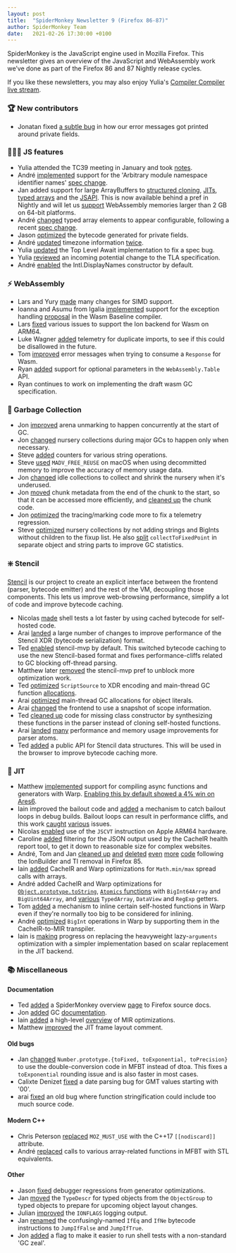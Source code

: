 ```yaml
---
layout: post
title:  "SpiderMonkey Newsletter 9 (Firefox 86-87)"
author: SpiderMonkey Team
date:   2021-02-26 17:30:00 +0100
---
```

SpiderMonkey is the JavaScript engine used in Mozilla Firefox. This newsletter gives an overview of the JavaScript and WebAssembly work we’ve done as part of the Firefox 86 and 87 Nightly release cycles.

If you like these newsletters, you may also enjoy Yulia's [Compiler Compiler live stream](https://developer.mozilla.com/events/compiler-compiler-yulia-startsev/).


### 🏆 New contributors



*   Jonatan fixed [a subtle bug](https://bugzilla.mozilla.org/show_bug.cgi?id=1683784) in how our error messages got printed around private fields.


### 👷🏽‍♀️ JS features



*   Yulia attended the TC39 meeting in January and took [notes](https://github.com/codehag/TC39-news/blob/master/meetings/2021/tc39-01-2021.md).
*   André [implemented](https://bugzilla.mozilla.org/show_bug.cgi?id=1670044) support for the 'Arbitrary module namespace identifier names' [spec change](https://github.com/tc39/ecma262/pull/2154).
*   Jan added support for large ArrayBuffers to [structured cloning](https://bugzilla.mozilla.org/show_bug.cgi?id=1686445), [JITs](https://bugzilla.mozilla.org/show_bug.cgi?id=1687441), [typed arrays](https://bugzilla.mozilla.org/show_bug.cgi?id=1686936) and the [JSAPI](https://bugzilla.mozilla.org/show_bug.cgi?id=1674777). This is now available behind a pref in Nightly and will let us [support](https://bugzilla.mozilla.org/show_bug.cgi?id=1673619) WebAssembly memories larger than 2 GB on 64-bit platforms.
*   André [changed](https://bugzilla.mozilla.org/show_bug.cgi?id=1672862) typed array elements to appear configurable, following a recent [spec change](https://github.com/tc39/ecma262/pull/2164).
*   Jason [optimized](https://bugzilla.mozilla.org/show_bug.cgi?id=1683746) the bytecode generated for private fields.
*   André [updated](https://bugzilla.mozilla.org/show_bug.cgi?id=1685481) timezone information [twice](https://bugzilla.mozilla.org/show_bug.cgi?id=1689294).
*   Yulia [updated](https://bugzilla.mozilla.org/show_bug.cgi?id=1689499) the Top Level Await implementation to fix a spec bug.
*   Yulia [reviewed](https://bugzilla.mozilla.org/show_bug.cgi?id=1693261) an incoming potential change to the TLA specification.
*   André [enabled](https://bugzilla.mozilla.org/show_bug.cgi?id=1654116) the Intl.DisplayNames constructor by default.


### ⚡ WebAssembly



*   Lars and Yury [made](https://bugzilla.mozilla.org/show_bug.cgi?id=1625130) many changes for SIMD support.
*   Ioanna and Asumu from Igalia [implemented](https://bugzilla.mozilla.org/show_bug.cgi?id=1335652) support for the exception handling [proposal](https://github.com/WebAssembly/exception-handling) in the Wasm Baseline compiler.
*   Lars [fixed](https://bugzilla.mozilla.org/show_bug.cgi?id=1678542) various issues to support the Ion backend for Wasm on ARM64.
*   Luke Wagner [added](https://bugzilla.mozilla.org/show_bug.cgi?id=1647791) telemetry for duplicate imports, to see if this could be disallowed in the future.
*   Tom [improved](https://bugzilla.mozilla.org/show_bug.cgi?id=1687063) error messages when trying to consume a `Response` for Wasm.
*   Ryan [added](https://bugzilla.mozilla.org/show_bug.cgi?id=1686755) support for optional parameters in the `WebAssembly.Table` API.
*   Ryan continues to work on implementing the draft wasm GC specification.


### 🧹 Garbage Collection



*   Jon [improved](https://bugzilla.mozilla.org/show_bug.cgi?id=1677765) arena unmarking to happen concurrently at the start of GC.
*   Jon [changed](https://bugzilla.mozilla.org/show_bug.cgi?id=1681533) nursery collections during major GCs to happen only when necessary.
*   Steve [added](https://bugzilla.mozilla.org/show_bug.cgi?id=1658866) counters for various string operations.
*   Steve [used](https://bugzilla.mozilla.org/show_bug.cgi?id=1682947) `MADV_FREE_REUSE` on macOS when using decommitted memory to improve the accuracy of memory usage data.
*   Jon [changed](https://bugzilla.mozilla.org/show_bug.cgi?id=1685128) idle collections to collect and shrink the nursery when it's underused.
*   Jon [moved](https://bugzilla.mozilla.org/show_bug.cgi?id=1686219) chunk metadata from the end of the chunk to the start, so that it can be accessed more efficiently, and [cleaned up](https://bugzilla.mozilla.org/show_bug.cgi?id=1687956) the chunk code.
*   Jon [optimized](https://bugzilla.mozilla.org/show_bug.cgi?id=1689394) the tracing/marking code more to fix a telemetry regression.
*   Steve [optimized](https://bugzilla.mozilla.org/show_bug.cgi?id=1691361) nursery collections by not adding strings and BigInts without children to the fixup list. He also [split](https://bugzilla.mozilla.org/show_bug.cgi?id=1692359) `collectToFixedPoint` in separate object and string parts to improve GC statistics.


### ❇️ Stencil

[Stencil](https://bugzilla.mozilla.org/show_bug.cgi?id=1601332) is our project to create an explicit interface between the frontend (parser, bytecode emitter) and the rest of the VM, decoupling those components. This lets us improve web-browsing performance, simplify a lot of code and improve bytecode caching.



*   Nicolas [made](https://bugzilla.mozilla.org/show_bug.cgi?id=1668361#c4) shell tests a lot faster by using cached bytecode for self-hosted code.
*   Arai [landed](https://bugzilla.mozilla.org/show_bug.cgi?id=1674306) a large number of changes to improve performance of the Stencil XDR (bytecode serialization) format.
*   Ted [enabled](https://bugzilla.mozilla.org/show_bug.cgi?id=1667804) stencil-mvp by default. This switched bytecode caching to use the new Stencil-based format and fixes performance-cliffs related to GC blocking off-thread parsing.
*   Matthew later [removed](https://bugzilla.mozilla.org/show_bug.cgi?id=1690115) the stencil-mvp pref to unblock more optimization work.
*   Ted [optimized](https://bugzilla.mozilla.org/show_bug.cgi?id=1687338) `ScriptSource` to XDR encoding and main-thread GC function [allocations](https://bugzilla.mozilla.org/show_bug.cgi?id=1687602).
*   Arai [optimized](https://bugzilla.mozilla.org/show_bug.cgi?id=1688534) main-thread GC allocations for object literals.
*   Arai [changed](https://bugzilla.mozilla.org/show_bug.cgi?id=1660275) the frontend to use a snapshot of scope information.
*   Ted [cleaned up](https://bugzilla.mozilla.org/show_bug.cgi?id=1690943) code for missing class constructor by synthesizing these functions in the parser instead of cloning self-hosted functions.
*   Arai [landed](https://bugzilla.mozilla.org/show_bug.cgi?id=1689892) [many](https://bugzilla.mozilla.org/show_bug.cgi?id=1687428) performance and memory usage improvements for parser atoms.
*   Ted [added](https://bugzilla.mozilla.org/show_bug.cgi?id=1691612) a public API for Stencil data structures. This will be used in the browser to improve bytecode caching more.


### 🚀 JIT



*   Matthew [implemented](https://bugzilla.mozilla.org/show_bug.cgi?id=1680602) support for compiling async functions and generators with Warp. [Enabling this by default showed a 4% win on Ares6](https://bugzilla.mozilla.org/show_bug.cgi?id=1682623#c5).
*   Iain improved the bailout code and [added](https://bugzilla.mozilla.org/show_bug.cgi?id=1673497) a mechanism to catch bailout loops in debug builds. Bailout loops can result in performance cliffs, and this work [caught](https://bugzilla.mozilla.org/show_bug.cgi?id=1686207) [various](https://bugzilla.mozilla.org/show_bug.cgi?id=1687672) issues.
*   Nicolas [enabled](https://bugzilla.mozilla.org/show_bug.cgi?id=1679922) use of the `JSCVT` instruction on Apple ARM64 hardware.
*   Caroline [added](https://bugzilla.mozilla.org/show_bug.cgi?id=1672787) filtering for the JSON output used by the CacheIR health report tool, to get it down to reasonable size for complex websites.
*   André, Tom and Jan [cleaned up](https://bugzilla.mozilla.org/show_bug.cgi?id=1682767) [and](https://bugzilla.mozilla.org/show_bug.cgi?id=1687255) [deleted](https://bugzilla.mozilla.org/show_bug.cgi?id=1686692) [even](https://bugzilla.mozilla.org/show_bug.cgi?id=1689990) [more](https://bugzilla.mozilla.org/show_bug.cgi?id=1657367) [code](https://bugzilla.mozilla.org/show_bug.cgi?id=1683093) following the IonBuilder and TI removal in Firefox 85.
*   Iain [added](https://bugzilla.mozilla.org/show_bug.cgi?id=1674143) CacheIR and Warp optimizations for `Math.min/max` spread calls with arrays.
*   André added CacheIR and Warp optimizations for [`Object.prototype.toString`](https://bugzilla.mozilla.org/show_bug.cgi?id=1687229), [`Atomics` functions](https://bugzilla.mozilla.org/show_bug.cgi?id=1638295) with `BigInt64Array` and `BigUint64Array`, and [various](https://bugzilla.mozilla.org/show_bug.cgi?id=1692517) `TypedArray`, `DataView` and `RegExp` getters.
*   Tom [added](https://bugzilla.mozilla.org/show_bug.cgi?id=1666009) a mechanism to inline certain self-hosted functions in Warp even if they're normally too big to be considered for inlining.
*   André [optimized](https://bugzilla.mozilla.org/show_bug.cgi?id=1679750) `BigInt` operations in Warp by supporting them in the CacheIR-to-MIR transpiler.
*   Iain is [making](https://bugzilla.mozilla.org/show_bug.cgi?id=1688033) progress on replacing the heavyweight lazy-`arguments` optimization with a simpler implementation based on scalar replacement in the JIT backend.


### 📚 Miscellaneous


#### Documentation



* Ted [added](https://bugzilla.mozilla.org/show_bug.cgi?id=1685958) a SpiderMonkey overview [page](https://firefox-source-docs.mozilla.org/js/index.html) to Firefox source docs.
* Jon [added](https://bugzilla.mozilla.org/show_bug.cgi?id=1686772) GC [documentation](https://firefox-source-docs.mozilla.org/js/gc.html).
* Iain [added](https://bugzilla.mozilla.org/show_bug.cgi?id=1690092) a high-level [overview](https://firefox-source-docs.mozilla.org/js/MIR-optimizations/index.html) of MIR optimizations.
* Matthew [improved](https://bugzilla.mozilla.org/show_bug.cgi?id=1682846) the JIT frame layout comment.


#### Old bugs



*   Jan [changed](https://bugzilla.mozilla.org/show_bug.cgi?id=944846) `Number.prototype.{toFixed, toExponential, toPrecision}` to use the double-conversion code in MFBT instead of dtoa. This fixes a `toExponential` rounding issue and is also faster in most cases.
*   Calixte Denizet [fixed](https://bugzilla.mozilla.org/show_bug.cgi?id=1676708) a date parsing bug for GMT values starting with '00'.
*   arai [fixed](https://bugzilla.mozilla.org/show_bug.cgi?id=1579792) an old bug where function stringification could include too much source code.


#### Modern C++



*   Chris Peterson [replaced](https://bugzilla.mozilla.org/show_bug.cgi?id=1684092) `MOZ_MUST_USE` with the C++17 `[[nodiscard]]` attribute.
*   André [replaced](https://bugzilla.mozilla.org/show_bug.cgi?id=1687463) calls to various array-related functions in MFBT with STL equivalents.


#### Other



*   Jason [fixed](https://bugzilla.mozilla.org/show_bug.cgi?id=1671391) debugger regressions from generator optimizations.
*   Jan [moved](https://bugzilla.mozilla.org/show_bug.cgi?id=1693483) the `TypeDescr` for typed objects from the `ObjectGroup` to typed objects to prepare for upcoming object layout changes.
*   Julian [improved](https://bugzilla.mozilla.org/show_bug.cgi?id=1686658) the `IONFLAGS` logging output.
*   Jan [renamed](https://bugzilla.mozilla.org/show_bug.cgi?id=1592712) the confusingly-named `IfEq` and `IfNe` bytecode instructions to `JumpIfFalse` and `JumpIfTrue`.
*   Jon [added](https://bugzilla.mozilla.org/show_bug.cgi?id=1691004) a flag to make it easier to run shell tests with a non-standard 'GC zeal'.

